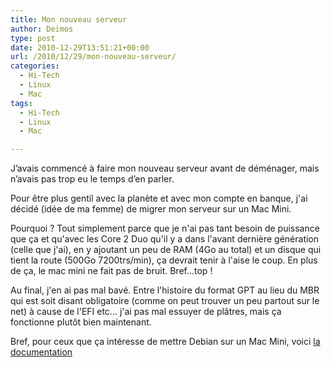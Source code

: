 ```yaml
---
title: Mon nouveau serveur
author: Deimos
type: post
date: 2010-12-29T13:51:21+00:00
url: /2010/12/29/mon-nouveau-serveur/
categories:
  - Hi-Tech
  - Linux
  - Mac
tags:
  - Hi-Tech
  - Linux
  - Mac

---
```


J’avais commencé à faire mon nouveau serveur avant de déménager, mais n’avais pas trop eu le temps d’en parler.
  
Pour être plus gentil avec la planète et avec mon compte en banque, j'ai décidé (idée de ma femme) de migrer mon serveur sur un Mac Mini.

Pourquoi ? Tout simplement parce que je n'ai pas tant besoin de puissance que ça et qu'avec les Core 2 Duo qu'il y a dans l'avant dernière génération (celle que j'ai), en y ajoutant un peu de RAM (4Go au total) et un disque qui tient la route (500Go 7200trs/min), ça devrait tenir à l'aise le coup. En plus de ça, le mac mini ne fait pas de bruit. Bref...top !

Au final, j'en ai pas mal bavé. Entre l'histoire du format GPT au lieu du MBR qui est soit disant obligatoire (comme on peut trouver un peu partout sur le net) à cause de l'EFI etc... j'ai pas mal essuyer de plâtres, mais ça fonctionne plutôt bien maintenant.

Bref, pour ceux que ça intéresse de mettre Debian sur un Mac Mini, voici [la documentation][1]

 [1]: http://wiki.deimos.fr/Installer_Debian_sur_un_Mac_en_single_boot
